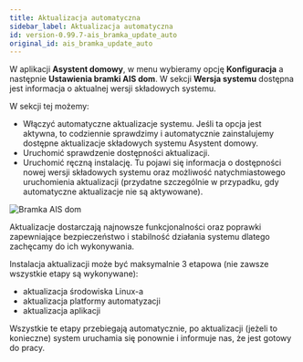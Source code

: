 ```yaml
---
title: Aktualizacja automatyczna
sidebar_label: Aktualizacja automatyczna
id: version-0.99.7-ais_bramka_update_auto
original_id: ais_bramka_update_auto
---
```



W aplikacji **Asystent domowy**, w menu wybieramy opcję **Konfiguracja** a następnie **Ustawienia bramki AIS dom**. W sekcji **Wersja systemu** dostępna jest informacja o aktualnej wersji składowych systemu.


W sekcji tej możemy:
- Włączyć automatyczne aktualizacje systemu. Jeśli ta opcja jest aktywna, to codziennie sprawdzimy i automatycznie zainstalujemy dostępne aktualizacje składowych systemu Asystent domowy.
- Uruchomić sprawdzenie dostępności aktualizacji.
- Uruchomić ręczną instalację. Tu pojawi się informacja o dostępności nowej wersji składowych systemu oraz możliwość natychmiastowego uruchomienia aktualizacji (przydatne szczególnie w przypadku, gdy automatyczne aktualizacje nie są aktywowane).

![Bramka AIS dom](/AIS-docs/img/en/frontend/new_version_info.png)

Aktualizacje dostarczają najnowsze funkcjonalności oraz poprawki zapewniające bezpieczeństwo i stabilność działania systemu dlatego zachęcamy do ich wykonywania.



Instalacja aktualizacji może być maksymalnie 3 etapowa (nie zawsze wszystkie etapy są wykonywane):
- aktualizacja środowiska Linux-a
- aktualizacja platformy automatyzacji
- aktualizacja aplikacji

Wszystkie te etapy przebiegają automatycznie, po aktualizacji (jeżeli to konieczne) system uruchamia się ponownie i informuje nas, że  jest gotowy do pracy.
